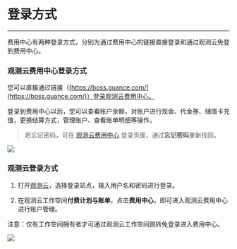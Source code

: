 # 登录方式
---

费用中心有两种登录方式，分别为通过费用中心的链接直接登录和通过观测云免登到费用中心。

### 观测云费用中心登录方式

您可以直接通过链接（[https://boss.guance.com/](https://boss.guance.com/)）登录观测云费用中心。

登录到费用中心以后，您可以查看账户余额，对账户进行现金、代金券、储值卡充值，更换结算方式，管理账户、查看账单明细等操作。

> 若忘记密码，可在 [观测云费用中心](https://boss.guance.com/) 登录页面，通过**忘记密码**重新找回。

![](../img/3.billing_cost_1.png)

### 观测云登录方式

1. 打开[观测云](https://auth.guance.com/login/pwd)，选择登录站点，输入用户名和密码进行登录。

2. 在观测云工作空间**付费计划与账单**，点击**费用中心**，即可进入观测云费用中心进行账户管理。

注意：仅有工作空间拥有者才可通过观测云工作空间跳转免登录进入费用中心。

![](../img/3.billing_cost_2.png)

